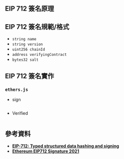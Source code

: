 <!-- - [EIP 712 簽名原理](#eip-712-簽名原理)
- [EIP 712 簽名規範/格式](#eip-712-簽名規範格式)
- [EIP 712 簽名實作 (`ethers.js`)](#eip-712-簽名實作-ethersjs)
- [參考資料](#參考資料) -->

## EIP 712 簽名原理


## EIP 712 簽名規範/格式
- `string name` 
- `string version` 
- `uint256 chainId` 
- `address verifyingContract` 
- `bytes32 salt` 
## EIP 712 簽名實作

### `ethers.js`

- sign

```jsx

```

- Verified

```jsx

```

## 參考資料

- **[EIP-712: Typed structured data hashing and signing](https://eips.ethereum.org/EIPS/eip-712#signatures-and-hashing-overview)**
- ****[Ethereum EIP712 Signature 2021](https://w3c-ccg.github.io/ethereum-eip712-signature-2021-spec/#bib-eip712)****
